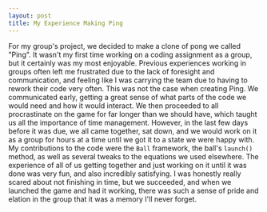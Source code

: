 ```yaml
---
layout: post
title: My Experience Making Ping
---
```

For my group's project, we decided to make a clone of pong we called "Ping". It wasn't my first time working on a coding assignment as a group, but it certainly was my most enjoyable. Previous experiences working in groups often left me frustrated due to the lack of foresight and communication, and feeling like I was carrying the team due to having to rework their code very often. This was not the case when creating Ping. We communicated early, getting a great sense of what parts of the code we would need and how it would interact. We then proceeded to all procrastinate on the game for far longer than we should have, which taught us all the importance of time management. However, in the last few days before it was due, we all came together, sat down, and we would work on it as a group for hours at a time until we got it to a state we were happy with.  
My contributions to the code were the `Ball` framework, the ball's `launch()` method, as well as several tweaks to the equations we used elsewhere. The experience of all of us getting together and just working on it until it was done was very fun, and also incredibly satisfying. I was honestly really scared about not finishing in time, but we succeeded, and when we launched the game and had it working, there was such a sense of pride and elation in the group that it was a memory I'll never forget.